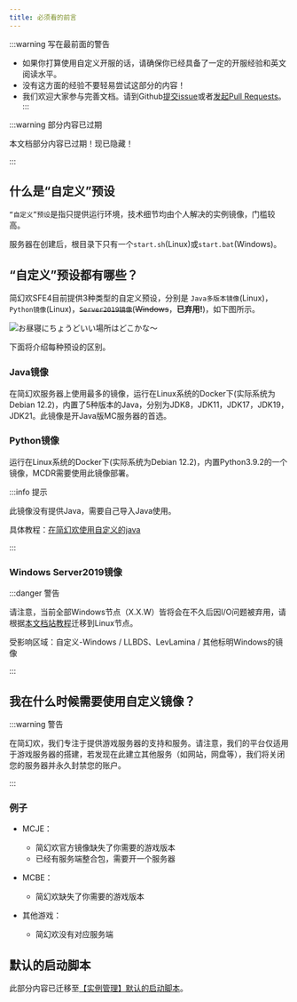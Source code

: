 ```yaml
---
title: 必须看的前言
---
```


:::warning 写在最前面的警告

+ 如果你打算使用自定义开服的话，请确保你已经具备了一定的开服经验和英文阅读水平。
+ 没有这方面的经验不要轻易尝试这部分的内容！
+ 我们欢迎大家参与完善文档。请到Github[提交issue](https://github.com/ZengXiaoPi/Simpfun_Wiki/issues)或者[发起Pull Requests](https://github.com/ZengXiaoPi/Simpfun_Wiki/pulls)。
:::

:::warning 部分内容已过期

本文档部分内容已过期！现已隐藏！

:::

## 什么是“自定义”预设

`“自定义”预设`是指只提供运行环境，技术细节均由个人解决的实例镜像，门槛较高。

服务器在创建后，根目录下只有一个`start.sh`(Linux)或`start.bat`(Windows)。

## “自定义”预设都有哪些？

简幻欢SFE4目前提供3种类型的自定义预设，分别是 `Java多版本镜像`(Linux)， `Python镜像`(Linux)，~~`Server2019镜像`~~(~~Windows~~，**已弃用!**)，如下图所示。

![お昼寝にちょうどいい場所はどこかな～](/img/pages/CustomServer-in-1.png)

下面将介绍每种预设的区别。

### Java镜像

在简幻欢服务器上使用最多的镜像，运行在Linux系统的Docker下(实际系统为Debian 12.2)，内置了5种版本的Java，分别为JDK8，JDK11，JDK17，JDK19，JDK21。此镜像是开Java版MC服务器的首选。

### Python镜像

运行在Linux系统的Docker下(实际系统为Debian 12.2)，内置Python3.9.2的一个镜像，MCDR需要使用此镜像部署。

:::info 提示

此镜像没有提供Java，需要自己导入Java使用。

具体教程：[在简幻欢使用自定义的java](../mcje/99-addownjava.md)

:::

### Windows Server2019镜像

:::danger 警告

请注意，当前全部Windows节点（X.X.W）皆将会在不久后因I/O问题被弃用，请根据[本文档站教程](../45-migration_to_linux.md)迁移到Linux节点。

受影响区域：自定义-Windows / LLBDS、LevLamina / 其他标明Windows的镜像

:::

<!-- 使用Windows Server 2019的镜像，运行在Windows Docker下。目前分为两个版本。

#### 20230829版

包括`.Net 6.0.20`，`VC++ 2015——2022`，`Python 3.11.5`，`zulu JDK 8.0.382(Java 8)`，`zulu JDK 17.0.8(Java 17)`，如下图所示。且在`start.bat`内已定义Java和Python的路径，直接调用即可。运行基岩版MC服务器的首选。

![無駄だよ～](/img/pages/CustomServer-in-2.jpg)

#### 20240125版

本镜像含有运行库：`.Net 7.0.15`，`VC++ 2015-2022`，`Python 3.12`，`DirectX`

含有组件：`Mapper端口转发`

支持需要DirectX的服务端（部分Steam服务端）。如果你运行的LLBDS服务端里的插件需要.net7则需要使用此镜像。

:::caution 提示

Windows的镜像无法和其他Linux镜像互转重装，只能重装为使用Windows的镜像！

::: -->

## 我在什么时候需要使用自定义镜像？

:::warning 警告

在简幻欢，我们专注于提供游戏服务器的支持和服务。请注意，我们的平台仅适用于游戏服务器的搭建，若发现在此建立其他服务（如网站，网盘等），我们将关闭您的服务器并永久封禁您的账户。

:::

### 例子

- MCJE：
  - 简幻欢官方镜像缺失了你需要的游戏版本
  - 已经有服务端整合包，需要开一个服务器

- MCBE：
  - 简幻欢缺失了你需要的游戏版本

- 其他游戏：
  - 简幻欢没有对应服务端

## 默认的启动脚本

此部分内容已迁移至[【实例管理】默认的启动脚本](../14-default_start.md)。
